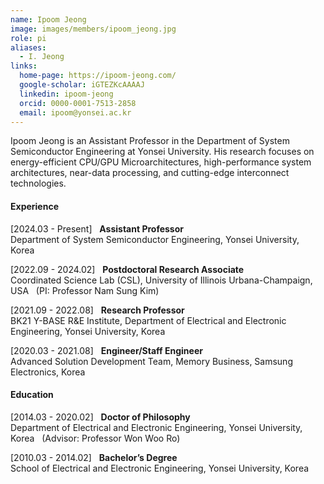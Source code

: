 ```yaml
---
name: Ipoom Jeong
image: images/members/ipoom_jeong.jpg
role: pi
aliases:
  - I. Jeong
links:
  home-page: https://ipoom-jeong.com/
  google-scholar: iGTEZKcAAAAJ
  linkedin: ipoom-jeong
  orcid: 0000-0001-7513-2858
  email: ipoom@yonsei.ac.kr
---
```


Ipoom Jeong is an Assistant Professor in the Department of System Semiconductor Engineering at Yonsei University. His research focuses on energy-efficient CPU/GPU Microarchitectures, high-performance system architectures, near-data processing, and cutting-edge interconnect technologies.

<!--
He earned his Ph.D. degree from the Department of Electrical and Electronic Engineering at Yonsei University in 2020. His research expertise encompasses roles such as a Hardware Engineer in the Memory Business division at Samsung Electronics (2020-2021), a Research Professor in the School of Electrical and Electronic Engineering at Yonsei University (2021-2022), and a Postdoctoral Research Associate at the University of Illinois Urbana-Champaign (2022-2024).
-->

#### **Experience**

[2024.03 - Present] &nbsp; **Assistant Professor**<br>
Department of System Semiconductor Engineering, Yonsei University, Korea

[2022.09 - 2024.02] &nbsp; **Postdoctoral Research Associate**<br>
Coordinated Science Lab (CSL), University of Illinois Urbana-Champaign, USA &nbsp; (PI: Professor Nam Sung Kim)

[2021.09 - 2022.08] &nbsp; **Research Professor**<br>
BK21 Y-BASE R&E Institute, Department of Electrical and Electronic Engineering, Yonsei University, Korea

[2020.03 - 2021.08] &nbsp; **Engineer/Staff Engineer**<br>
Advanced Solution Development Team, Memory Business, Samsung Electronics, Korea

#### **Education**

[2014.03 - 2020.02] &nbsp; **Doctor of Philosophy**<br>
Department of Electrical and Electronic Engineering, Yonsei University, Korea &nbsp; (Advisor: Professor Won Woo Ro)

[2010.03 - 2014.02] &nbsp; **Bachelor’s Degree**<br>
School of Electrical and Electronic Engineering, Yonsei University, Korea
